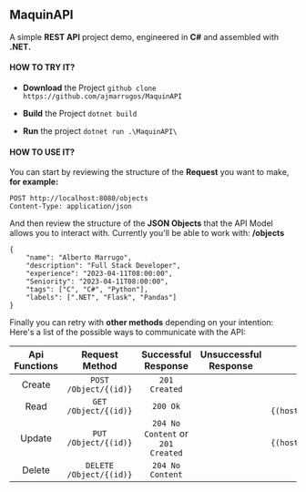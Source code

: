 ## MaquinAPI 

A simple **REST API** project demo, engineered in **C#** and assembled with **.NET.**

#### HOW TO TRY IT?

- **Download** the Project
`github clone https://github.com/ajmarrugos/MaquinAPI`

- **Build** the Project
`dotnet build`

- **Run** the project
`dotnet run .\MaquinAPI\`

#### HOW TO USE IT?

You can start by reviewing the structure of the **Request** you want to make, **for example:**
```
POST http://localhost:8080/objects
Content-Type: application/json
```

And then review the structure of the **JSON Objects** that the API Model allows you to interact with. Currently you'll be able to work with: **/objects**

```
{
    "name": "Alberto Marrugo",
    "description": "Full Stack Developer",
    "experience": "2023-04-11T08:00:00",
    "Seniority": "2023-04-11T08:00:00",
    "tags": ["C", "C#", "Python"],
    "labels": [".NET", "Flask", "Pandas"]
}
```

Finally you can retry with **other methods** depending on your intention:
Here's a list of the possible ways to communicate with the API:

| Api Functions     | Request Method          | Successful Response                | Unsuccessful Response      | Details                             |
| :---------------: | :---------------------: | :-------------------------------: | :-----------------------: | :---------------------------------: |
| Create            | `POST /Object/{(id)}`   | `201 Created`                     |                           |                                     |
| Read              | `GET /Object/{(id)}`    | `200 Ok`                          |                           | `Location: {(host}/Object/{(id)})}` |
| Update            | `PUT /Object/{(id)}`    | `204 No Content` or `201 Created` |                           | `Location: {(host}/Object/{(id)})}` |
| Delete            | `DELETE /Object/{(id)}` | `204 No Content`                  |                           |                                     |
